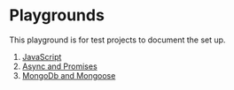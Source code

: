# Playgrounds
This playground is for test projects to document the set up. 

1. [JavaScript](https://github.com/csmith111/playground-1-JavaScript)
1. [Async and Promises](https://github.com/csmith111/playground-2-AsyncAndPromises)
1. [MongoDb and Mongoose](https://github.com/csmith111/playground-3-MongoDbAndMongoose)
